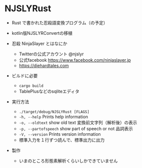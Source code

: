 # NJSLYRust

- Rust で書かれた忍殺語変換プログラム（の予定）
- kotlin版NJSLYRConvertの移植
- 忍殺 NinjaSlayer とはなにか
    - Twitterの公式アカウント @njslyr
    - 公式facebook https://www.facebook.com/ninjaslayer.jp
    - https://diehardtales.com

- ビルドに必要
    - `cargo build`
    - TablePlusなどのsqliteエディタ

- 実行方法
    - `./target/debug/NJSLYRust [FLAGS]`
    - `-h, --help`            Prints help information
    - `-o, --oldtext`         show old text 変換前文字列（解析後）の表示
    - `-p, --partofspeech`    show part of speech or not 品詞表示
    - `-V, --version`         Prints version information
    - 標準入力を１行ずつ読んで、標準出力に出力

- 製作
    - いまのところ形態素解析くらいしかできていません
